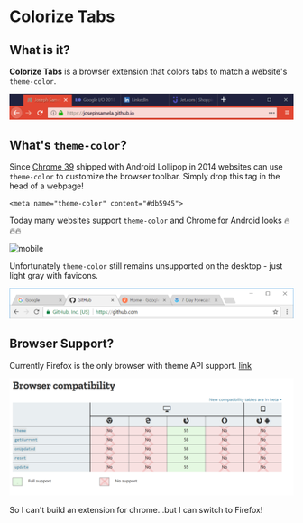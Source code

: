 # Colorize Tabs

## What is it?

**Colorize Tabs** is a browser extension that colors tabs to match a website's `theme-color`.

![firefox](images/firefox.gif)

## What's `theme-color`?

Since [Chrome 39](<https://developers.google.com/web/updates/2014/11/Support-for-theme-color-in-Chrome-39-for-Android>) shipped with Android Lollipop in 2014 websites can use `theme-color` to customize the browser toolbar. Simply drop this tag in the head of a webpage!
```
<meta name="theme-color" content="#db5945">
```
Today many websites support `theme-color` and Chrome for Android looks 🔥🔥🔥

![mobile](images/mobile.gif)

Unfortunately `theme-color` still remains unsupported on the desktop - just light gray with favicons.

![chrome](images/chrome.PNG)

## Browser Support?

Currently Firefox is the only browser with theme API support. [link](https://developer.mozilla.org/en-US/Add-ons/WebExtensions/API/theme#Browser_compatibility)

![chrome](images/compatibility.PNG)

So I can't build an extension for chrome...but I can switch to Firefox!
